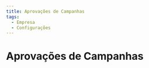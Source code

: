 ```yaml
---
title: Aprovações de Campanhas
tags:
  - Empresa
  - Configurações
---
```

# Aprovações de Campanhas
